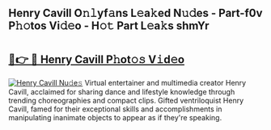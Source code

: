 ## Henry Cavill O𝚗𝚕yf𝚊ns L𝚎a𝚔ed N𝚞𝚍es - Part-f0v P𝚑𝚘tos Vi𝚍𝚎o - H𝚘𝚝 Part L𝚎a𝚔s shmYr

# <h2><a href="http://kf3vdq.oniu.top/?m=Henry+Cavill">🔗👉 🔴 Henry Cavill P𝚑ot𝚘𝚜 V𝚒d𝚎o</a></h2>

[![Henry Cavill Nu𝚍e𝚜](https://i.imgur.com/0qMVB7G.gif)](http://kf3vdq.oniu.top/?m=Henry+Cavill)
Virtual entertainer and multimedia creator Henry Cavill, acclaimed for sharing dance and lifestyle knowledge through trending choreographies and compact clips. Gifted ventriloquist Henry Cavill, famed for their exceptional skills and accomplishments in manipulating inanimate objects to appear as if they're speaking.  
